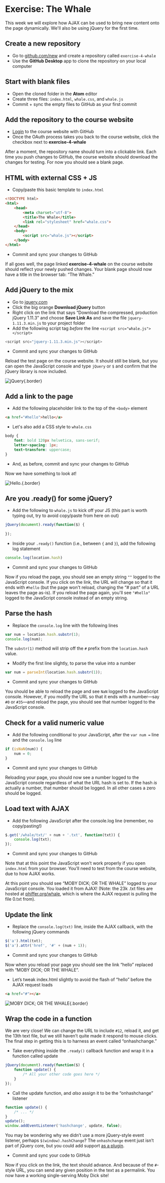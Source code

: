# Exercise: The Whale

This week we will explore how AJAX can be used to bring new content onto the page dynamically. We'll also be using jQuery for the first time.

## Create a new repository

* Go to [github.com/new](https://github.com/new) and create a repository called `exercise-4-whale`
* Use the __GitHub Desktop__ app to clone the repository on your local computer

## Start with blank files

* Open the cloned folder in the __Atom__ editor
* Create three files: `index.html`, `whale.css`, and `whale.js`
* Commit + sync the empty files to GitHub as your first commit

## Add the repository to the course website

* [Login](/scripting/lib/login.php) to the course website with GitHub
* Once the OAuth process takes you back to the course website, click the checkbox next to __exercise-4-whale__

After a moment, the repository name should turn into a clickable link. Each time you push changes to GitHub, the course website should download the changes for testing. For now you should see a blank page.

## HTML with external CSS + JS

* Copy/paste this basic template to `index.html`

```html
<!DOCTYPE html>
<html>
	<head>
		<meta charset="utf-8">
		<title>The Whale</title>
		<link rel="stylesheet" href="whale.css">
	</head>
	<body>
		<script src="whale.js"></script>
	</body>
</html>
```

* Commit and sync your changes to GitHub

If all goes well, the page linked __exercise-4-whale__ on the course website should reflect your newly pushed changes. Your blank page should now have a title in the browser tab: “The Whale.”

## Add jQuery to the mix

* Go to [jquery.com](https://jquery.com/)
* Click the big orange __Download jQuery__ button
* Right click on the link that says “Download the compressed, production jQuery 1.11.3” and choose __Save Link As__ and save the file `jquery-1.11.3.min.js` to your project folder
* Add the following script tag *before* the line `<script src="whale.js"></script>`

```js
<script src="jquery-1.11.3.min.js"></script>
```

* Commit and sync your changes to GitHub

Reload the test page on the course website. It should still be blank, but you can open the JavaScript console and type `jQuery` or `$` and confirm that the jQuery library is now included.

![jQuery](images/jquery.jpg){.border}

## Add a link to the page

* Add the following placeholder link to the top of the `<body>` element

```html
<a href="#hello">hello</a>
```

* Let's also add a CSS style to `whale.css`

```css
body {
	font: bold 120px helvetica, sans-serif;
	letter-spacing: 1px;
	text-transform: uppercase;
}
```

* And, as before, commit and sync your changes to GitHub

Now we have something to look at!

![Hello.](images/hello.jpg){.border}

## Are you .ready() for some jQuery?

* Add the following to `whale.js` to kick off your JS (this part is worth typing out, try to avoid copy/paste from here on out)

```js
jQuery(document).ready(function($) {
	
});
```

* Inside your `.ready()` function (i.e., between `{` and `}`), add the following log statement

```js
console.log(location.hash)
```

* Commit and sync your changes to GitHub

Now if you reload the page, you should see an empty string `""` logged to the JavaScript console. If you click on the link, the URL will change so that it ends with `#hello` (but the page won't reload, changing the “# part” of a URL leaves the page as-is). If you reload the page again, you'll see `"#hello"` logged to the JavaScript console instead of an empty string.

## Parse the hash

* Replace the `console.log` line with the following lines

```js
var num = location.hash.substr(1);
console.log(num);
```

The `substr(1)` method will strip off the `#` prefix from the `location.hash` value.

* Modify the first line slightly, to parse the value into a number

```js
var num = parseInt(location.hash.substr(1));
```

* Commit and sync your changes to GitHub

You should be able to reload the page and see `NaN` logged to the JavaScript console. However, if you modify the URL so that it ends with a number—say `#0` or `#35`—and reload the page, you should see that number logged to the JavaScript console.

## Check for a valid numeric value

* Add the following conditional to your JavaScript, after the `var num =` line and the `console.log` line

```js
if (isNaN(num)) {
	num = 0;
}
```

* Commit and sync your changes to GitHub

Reloading your page, you should now see a number logged to the JavaScript console regardless of what the URL hash is set to. If the hash *is* actually a number, that number should be logged. In all other cases a zero should be logged.

## Load text with AJAX

* Add the following JavaScript after the console.log line (remember, no copy/pasting!)

```js
$.get('/whale/txt/' + num + '.txt', function(txt)) {
	console.log(txt);
});
```

* Commit and sync your changes to GitHub

Note that at this point the JavaScript won’t work properly if you open `index.html` from your browser. You’ll need to test from the course website, due to how AJAX works.

At this point you should see “MOBY DICK; OR THE WHALE” logged to your JavaScript console. You loaded it from AJAX! (Note: the 23k .txt files are hosted at [phiffer.org/whale](http://phiffer.org/whale/), which is where the AJAX request is pulling the file 0.txt from).

## Update the link

* Replace the `console.log(txt)` line, inside the AJAX callback, with the following jQuery commands

```js
$('a').html(txt);
$('a').attr('href', '#' + (num + 1));
```

* Commit and sync your changes to GitHub

Now when you reload your page you should see the link “hello” replaced with “MOBY DICK; OR THE WHALE”.

* Let’s tweak index.html slightly to avoid the flash of “hello” before the AJAX request loads

```html
<a href="#"></a>
```

![MOBY DICK; OR THE WHALE](images/moby-dick.jpg){.border}

## Wrap the code in a function

We are very close! We can change the URL to include `#12`, reload it, and get the 13th text file, but we still haven’t quite made it respond to mouse clicks. The final step in getting this is to harness an event called “onhashchange.”

* Take everything inside the `.ready()` callback function and wrap it in a function called update

```js
jQuery(document).ready(function($) {
	function update() {
		/* All your other code goes here */
	}
});
```

* Call the update function, and *also* assign it to be the “onhashchange” listener

```js
function update() {
	/* ... */
}
update();
window.addEventListener('hashchange', update, false);
```

You may be wondering why we didn’t use a more jQuery-style event listener, perhaps `$(window).hashChange`? The `onhashchange` event just isn’t part of jQuery core, but you could add support [as a plugin](http://benalman.com/projects/jquery-hashchange-plugin/).

* Commit and sync your code to GitHub

Now if you click on the link, the text should advance. And because of the `#`-style URL, you can send any given position in the text as a permalink. You now have a working single-serving Moby Dick site!

